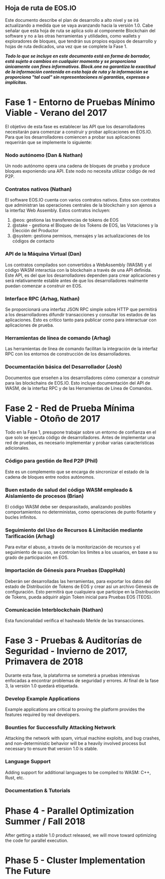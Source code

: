 ## Hoja de ruta de EOS.IO

Este documento describe el plan de desarrollo a alto nivel y se irá actualizando a medida que se vaya avanzando hacia la versión 1.0. Cabe señalar que esta hoja de ruta se aplica solo al componente Blockchain del software y no a las otras herramientas y utilidades, como wallets y exploradores de bloques, que tendrán sus propios equipos de desarrollo y hojas de ruta dedicados, una vez que se complete la Fase 1.

***Todo lo que se incluye en este documento está en forma de borrador, está sujeto a cambios en cualquier momento y se proporciona únicamente con fines informativos. Block.one no garantiza la exactitud de la información contenida en esta hoja de ruta y la información se proporciona "tal cual" sin representaciones ni garantías, expresas o implícitas.***

# Fase 1 - Entorno de Pruebas Mínimo Viable - Verano del 2017

El objetivo de esta fase es establecer las API que los desarrolladores necesitarán para comenzar a construir y probar aplicaciones en EOS.IO. Para que los desarrolladores comiencen a probar sus aplicaciones requerirán que se implemente lo siguiente:

### Nodo autónomo (Dan & Nathan)

Un nodo autónomo opera una cadena de bloques de prueba y produce bloques exponiendo una API. Este nodo no necesita utilizar código de red P2P.

### Contratos nativos (Nathan)

El software EOS.IO cuenta con varios contratos nativos. Estos son contratos que administran las operaciones centrales de la blockchain y son ajenos a la interfaz Web Assembly. Estos contratos incluyen:

1. @eos: gestiona las transferencias de tokens de EOS
2. @stake - gestiona el Bloqueo de los Tokens de EOS, las Votaciones y la Elección del Productor
3. @system: gestiona permisos, mensajes y las actualizaciones de los códigos de contacto

### API de la Máquina Virtual (Dan)

Los contratos compilados son convertidos a WebAssembly (WASM) y el código WASM interactúa con la blockchain a través de una API definida. Este API, es del que los desarrolladores dependen para crear aplicaciones y será relativamente estable antes de que los desarrolladores realmente puedan comenzar a construir en EOS.

### Interface RPC (Arhag, Nathan)

Se proporcionará una interfaz JSON RPC simple sobre HTTP que permitirá a los desarrolladores difundir transacciones y consultar los estados de las aplicaciones. Esto es crítico tanto para publicar como para interactuar con aplicaciones de prueba.

### Herramientas de línea de comando (Arhag)

Las herramientas de línea de comando facilitan la integración de la interfaz RPC con los entornos de construcción de los desarrolladores.

### Documentación básica del Desarrollador (Josh)

Documentos que enseñen a los desarrolladores cómo comenzar a construir para las blockchains de EOS.IO. Esto incluye documentación del API de WASM, de la interfaz RPC y de las Herramientas de Línea de Comandos.

# Fase 2 - Red de Prueba Mínima Viable - Otoño de 2017

Todo en la Fase 1, presupone trabajar sobre un entorno de confianza en el que solo se ejecuta código de desarrolladores. Antes de implementar una red de pruebas, es necesario implementar y probar varias características adicionales.

### Código para gestión de Red P2P (Phil)

Este es un complemento que se encarga de sincronizar el estado de la cadena de bloques entre nodos autónomos.

### Buen estado de salud del código WASM empleado & Aislamiento de procesos (Brian)

El código WASM debe ser desparasitado, analizando posibles comportamientos no deterministas, como operaciones de punto flotante y bucles infinitos.

### Seguimiento del Uso de Recursos & Límitación mediante Tarificación (Arhag)

Para evitar el abuso, a través de la monitorización de recursos y el seguimiento de su uso, se controlan los limites a los usuarios, en base a su grado de participación en EOS.

### Importación de Génesis para Pruebas (DappHub)

Deberán ser desarrolladas las herramientas, para exportar los datos del estado de Distribución de Tokens de EOS y crear así un archivo Génesis de configuración. Esto permitirá que cualquiera que participe en la Distribución de Tokens, pueda adquirir algún Token inicial para Pruebas EOS (TEOS).

### Comunicación Interblockchain (Nathan)

Esta funcionalidad verifica el hasheado Merkle de las transacciones.

# Fase 3 - Pruebas & Auditorías de Seguridad - Invierno de 2017, Primavera de 2018

Durante esta fase, la plataforma se someterá a pruebas intensivas enfocadas a encontrar problemas de seguridad y errores. Al final de la fase 3, la versión 1.0 quedará etiquetada.

### Develop Example Applications

Example applications are critical to proving the platform provides the features required by real developers.

### Bounties for Successfully Attacking Network

Attacking the network with spam, virtual machine exploits, and bug crashes, and non-deterministic behavior will be a heavily involved process but necessary to ensure that version 1.0 is stable.

### Language Support

Adding support for additional languages to be compiled to WASM: C++, Rust, etc.

### Documentation & Tutorials

# Phase 4 - Parallel Optimization Summer / Fall 2018

After getting a stable 1.0 product released, we will move toward optimizing the code for parallel execution.

# Phase 5 - Cluster Implementation The Future